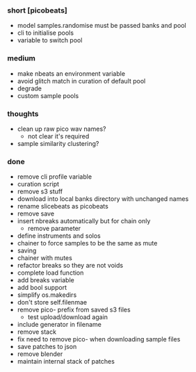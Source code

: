 ### short [picobeats]

- model samples.randomise must be passed banks and pool
- cli to initialise pools
- variable to switch pool

### medium

- make nbeats an environment variable
- avoid glitch match in curation of default pool
- degrade
- custom sample pools

### thoughts

- clean up raw pico wav names?
  - not clear it's required
- sample similarity clustering?

### done

- remove cli profile variable
- curation script
- remove s3 stuff
- download into local banks directory with unchanged names
- rename slicebeats as picobeats
- remove save
- insert nbreaks automatically but for chain only
  - remove parameter
- define instruments and solos
- chainer to force samples to be the same as mute
- saving
- chainer with mutes
- refactor breaks so they are not voids
- complete load function
- add breaks variable
- add bool support
- simplify os.makedirs
- don't store self.filenmae
- remove pico- prefix from saved s3 files
  - test upload/download again
- include generator in filename
- remove stack
- fix need to remove pico- when downloading sample files
- save patches to json
- remove blender
- maintain internal stack of patches
